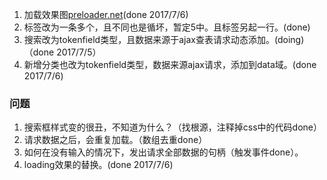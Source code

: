 1. 加载效果图[preloader.net](https://preloaders.net/en/free/)(done 2017/7/6)
2. 标签改为一条多个，且不同也是循坏，暂定5中。且标签另起一行。(done)
3. 搜索改为tokenfield类型，且数据来源于ajax查表请求动态添加。(doing)（done 2017/7/5）
4. 新增分类也改为tokenfield类型，数据来源ajax请求，添加到data域。(done 2017/7/6)

### 问题
1. 搜索框样式变的很丑，不知道为什么？（找根源，注释掉css中的代码done）
2. 请求数据之后，会重复加载。（数组去重done）
3. 如何在没有输入的情况下，发出请求全部数据的句柄（触发事件done）。
4. loading效果的替换。(done 2017/7/6)

